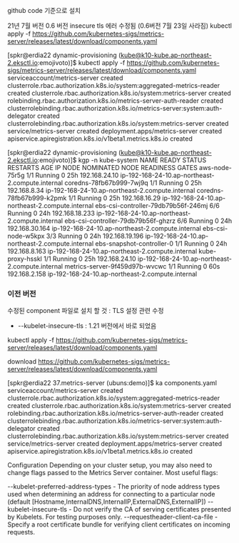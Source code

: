 github code 기준으로 설치

21년 7월 버전
0.6 버전 insecure tls 에러 수정됨 (0.6버전 7월 23일 사라짐)
kubectl apply -f https://github.com/kubernetes-sigs/metrics-server/releases/latest/download/components.yaml

[spkr@erdia22 dynamic-provisioning (kube@k10-kube.ap-northeast-2.eksctl.io:emojivoto)]$ kubectl apply -f https://github.com/kubernetes-sigs/metrics-server/releases/latest/download/components.yaml
serviceaccount/metrics-server created
clusterrole.rbac.authorization.k8s.io/system:aggregated-metrics-reader created
clusterrole.rbac.authorization.k8s.io/system:metrics-server created
rolebinding.rbac.authorization.k8s.io/metrics-server-auth-reader created
clusterrolebinding.rbac.authorization.k8s.io/metrics-server:system:auth-delegator created
clusterrolebinding.rbac.authorization.k8s.io/system:metrics-server created
service/metrics-server created
deployment.apps/metrics-server created
apiservice.apiregistration.k8s.io/v1beta1.metrics.k8s.io created

[spkr@erdia22 dynamic-provisioning (kube@k10-kube.ap-northeast-2.eksctl.io:emojivoto)]$ kgp -n kube-system
NAME                                  READY   STATUS    RESTARTS   AGE   IP               NODE                                               NOMINATED NODE   READINESS GATES
aws-node-75r5g                        1/1     Running   0          25h   192.168.24.10    ip-192-168-24-10.ap-northeast-2.compute.internal   <none>           <none>
coredns-78fb67b999-7wj9q              1/1     Running   0          25h   192.168.8.34     ip-192-168-24-10.ap-northeast-2.compute.internal   <none>           <none>
coredns-78fb67b999-k2pmk              1/1     Running   0          25h   192.168.16.29    ip-192-168-24-10.ap-northeast-2.compute.internal   <none>           <none>
ebs-csi-controller-79db79b56f-246mj   6/6     Running   0          24h   192.168.18.233   ip-192-168-24-10.ap-northeast-2.compute.internal   <none>           <none>
ebs-csi-controller-79db79b56f-ghzrz   6/6     Running   0          24h   192.168.30.164   ip-192-168-24-10.ap-northeast-2.compute.internal   <none>           <none>
ebs-csi-node-w5kpx                    3/3     Running   0          24h   192.168.19.196   ip-192-168-24-10.ap-northeast-2.compute.internal   <none>           <none>
ebs-snapshot-controller-0             1/1     Running   0          24h   192.168.8.163    ip-192-168-24-10.ap-northeast-2.compute.internal   <none>           <none>
kube-proxy-hsskl                      1/1     Running   0          25h   192.168.24.10    ip-192-168-24-10.ap-northeast-2.compute.internal   <none>           <none>
metrics-server-9f459d97b-wvcwc        1/1     Running   0          60s   192.168.2.158    ip-192-168-24-10.ap-northeast-2.compute.internal   <none>           <none>

### 이전 버전 
수정된 component 파일로 설치 할 것
: TLS 설정 관련 수정
  - --kubelet-insecure-tls
: 1.21 버전에서 바로 되었음 

kubectl apply -f https://github.com/kubernetes-sigs/metrics-server/releases/latest/download/components.yaml

download https://github.com/kubernetes-sigs/metrics-server/releases/latest/download/components.yaml

[spkr@erdia22 37.metrics-server (ubuns:demo)]$ ka components.yaml 
serviceaccount/metrics-server created
clusterrole.rbac.authorization.k8s.io/system:aggregated-metrics-reader created
clusterrole.rbac.authorization.k8s.io/system:metrics-server created
rolebinding.rbac.authorization.k8s.io/metrics-server-auth-reader created
clusterrolebinding.rbac.authorization.k8s.io/metrics-server:system:auth-delegator created
clusterrolebinding.rbac.authorization.k8s.io/system:metrics-server created
service/metrics-server created
deployment.apps/metrics-server created
apiservice.apiregistration.k8s.io/v1beta1.metrics.k8s.io created

Configuration
Depending on your cluster setup, you may also need to change flags passed to the Metrics Server container. Most useful flags:

--kubelet-preferred-address-types - The priority of node address types used when determining an address for connecting to a particular node (default [Hostname,InternalDNS,InternalIP,ExternalDNS,ExternalIP])
--kubelet-insecure-tls - Do not verify the CA of serving certificates presented by Kubelets. For testing purposes only.
--requestheader-client-ca-file - Specify a root certificate bundle for verifying client certificates on incoming requests.

